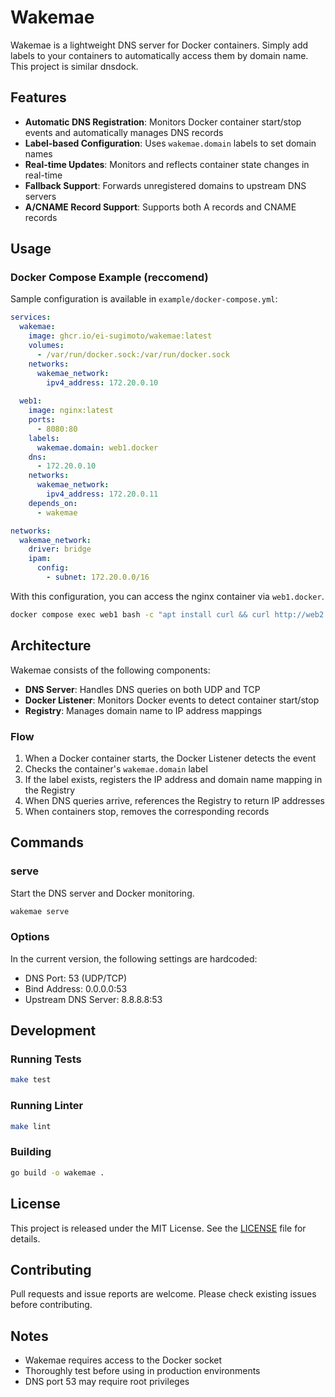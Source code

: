 # Wakemae

Wakemae is a lightweight DNS server for Docker containers. Simply add labels to your containers to automatically access them by domain name.
This project is similar dnsdock.

## Features

- **Automatic DNS Registration**: Monitors Docker container start/stop events and automatically manages DNS records
- **Label-based Configuration**: Uses `wakemae.domain` labels to set domain names
- **Real-time Updates**: Monitors and reflects container state changes in real-time
- **Fallback Support**: Forwards unregistered domains to upstream DNS servers
- **A/CNAME Record Support**: Supports both A records and CNAME records



## Usage
### Docker Compose Example (reccomend)

Sample configuration is available in `example/docker-compose.yml`:

```yaml
services:
  wakemae:
    image: ghcr.io/ei-sugimoto/wakemae:latest
    volumes:
      - /var/run/docker.sock:/var/run/docker.sock
    networks:
      wakemae_network:
        ipv4_address: 172.20.0.10
  
  web1:
    image: nginx:latest
    ports:
      - 8080:80
    labels:
      wakemae.domain: web1.docker
    dns:
      - 172.20.0.10
    networks:
      wakemae_network:
        ipv4_address: 172.20.0.11
    depends_on:
      - wakemae

networks:
  wakemae_network:
    driver: bridge
    ipam:
      config:
        - subnet: 172.20.0.0/16
```

With this configuration, you can access the nginx container via `web1.docker`.

```bash
docker compose exec web1 bash -c "apt install curl && curl http://web2.docker/"
```

## Architecture

Wakemae consists of the following components:

- **DNS Server**: Handles DNS queries on both UDP and TCP
- **Docker Listener**: Monitors Docker events to detect container start/stop
- **Registry**: Manages domain name to IP address mappings

### Flow

1. When a Docker container starts, the Docker Listener detects the event
2. Checks the container's `wakemae.domain` label
3. If the label exists, registers the IP address and domain name mapping in the Registry
4. When DNS queries arrive, references the Registry to return IP addresses
5. When containers stop, removes the corresponding records

## Commands

### serve

Start the DNS server and Docker monitoring.

```bash
wakemae serve
```

### Options

In the current version, the following settings are hardcoded:

- DNS Port: 53 (UDP/TCP)
- Bind Address: 0.0.0.0:53
- Upstream DNS Server: 8.8.8.8:53

## Development
### Running Tests

```bash
make test
```

### Running Linter

```bash
make lint
```

### Building

```bash
go build -o wakemae .
```

## License

This project is released under the MIT License. See the [LICENSE](LICENSE) file for details.

## Contributing

Pull requests and issue reports are welcome. Please check existing issues before contributing.

## Notes
- Wakemae requires access to the Docker socket
- Thoroughly test before using in production environments
- DNS port 53 may require root privileges 